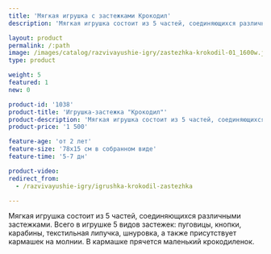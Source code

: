 ```yaml
---
title: 'Мягкая игрушка с застежками Крокодил'
description: 'Мягкая игрушка состоит из 5 частей, соединяющихся различными застежками (пуговицы, кнопки, карабины, текстильная липучка, шнуровка). В кармашке на молнии прячется маленький крокодиленок.'

layout: product
permalink: /:path
image: /images/catalog/razvivayushie-igry/zastezhka-krokodil-01_1600w.jpg
type: product

weight: 5
featured: 1
new: 0

product-id: '1038'
product-title: 'Игрушка-застежка "Крокодил"'
product-description: 'Мягкая игрушка состоит из 5 частей, соединяющихся различными застежками. Всего в игрушке 5 видов застежек: пуговицы, кнопки, карабины, текстильная липучка, шнуровка, а также присутствует кармашек на молнии. В кармашке прячется маленький крокодиленок.'
product-price: '1 500'

feature-age: 'от 2 лет'
feature-size: '78х15 см в собранном виде'
feature-time: '5-7 дн'

product-video: 
redirect_from:
  - /razvivayushie-igry/igrushka-krokodil-zastezhka

---
```

Мягкая игрушка состоит из 5 частей, соединяющихся различными застежками. Всего в игрушке 5 видов застежек: пуговицы, кнопки, карабины, текстильная липучка, шнуровка, а также присутствует кармашек на молнии. В кармашке прячется маленький крокодиленок. 